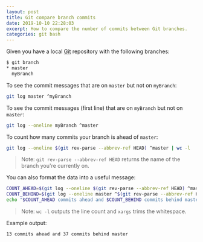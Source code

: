 ```yaml
---
layout: post
title: Git compare branch commits
date: 2019-10-10 22:28:03
excerpt: How to compare the number of commits between Git branches.
categories: git bash
---
```


Given you have a local [Git](https://git-scm.com/) repository with the following branches:

```sh
$ git branch
* master
  myBranch
```

To see the commit messages that are on `master` but not on `myBranch`:

```sh
git log master ^myBranch
```

To see the commit messages (first line) that are on `myBranch` but not on `master`:

```sh
git log --oneline myBranch ^master
```

To count how many commits your branch is ahead of `master`:

```sh
git log --oneline $(git rev-parse --abbrev-ref HEAD) ^master | wc -l
```

> Note: `git rev-parse --abbrev-ref HEAD` returns the name of the branch you're currently on.

You can also format the data into a useful message:

```sh
COUNT_AHEAD=$(git log --oneline $(git rev-parse --abbrev-ref HEAD) ^master | wc -l | xargs)
COUNT_BEHIND=$(git log --oneline master ^$(git rev-parse --abbrev-ref HEAD) | wc -l | xargs)
echo "$COUNT_AHEAD commits ahead and $COUNT_BEHIND commits behind master"
```

> Note: `wc -l` outputs the line count and `xargs` trims the whitespace.

Example output:

```sh
13 commits ahead and 37 commits behind master
```

